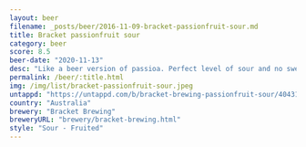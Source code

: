 ```yaml
---
layout: beer
filename: _posts/beer/2016-11-09-bracket-passionfruit-sour.md
title: Bracket passionfruit sour
category: beer
score: 8.5
beer-date: "2020-11-13"
desc: "Like a beer version of passioa. Perfect level of sour and no sweetness to make it poppy. Maybe not my favourite beer, but one of my favourite sours"
permalink: /beer/:title.html
img: /img/list/bracket-passionfruit-sour.jpeg
untappd: "https://untappd.com/b/bracket-brewing-passionfruit-sour/4043120"
country: "Australia"
brewery: "Bracket Brewing"
breweryURL: "brewery/bracket-brewing.html"
style: "Sour - Fruited"
---
```

